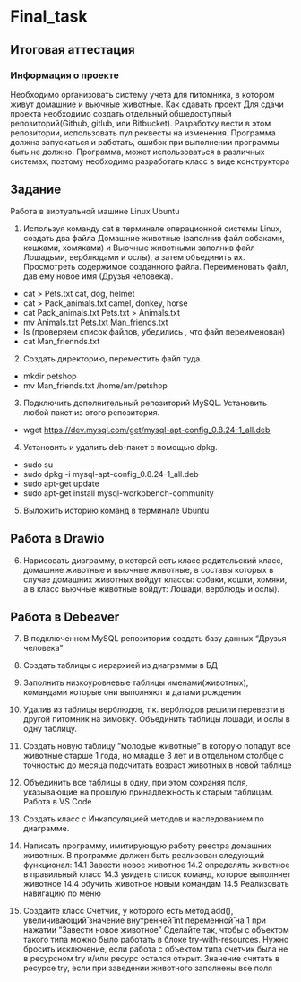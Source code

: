 # Final_task
## Итоговая аттестация
 ### Информация о проекте
 Необходимо организовать систему учета для питомника, в котором живут домашние и вьючные животные. 
Как сдавать проект 
Для сдачи проекта необходимо создать отдельный общедоступный репозиторий(Github, gitlub, или Bitbucket). Разработку вести в этом репозитории, использовать пул реквесты на изменения. Программа должна запускаться и работать, ошибок при выполнении программы быть не должно. Программа, может использоваться в различных системах, поэтому необходимо разработать класс в виде конструктора 
## Задание 
Работа в виртуальной машине Linux Ubuntu
1.	Используя команду cat в терминале операционной системы Linux, создать два файла Домашние животные (заполнив файл собаками, кошками, хомяками) и Вьючные животными заполнив файл Лошадьми, верблюдами и ослы), а затем объединить их.
Просмотреть содержимое созданного файла. Переименовать файл, дав ему новое имя (Друзья человека).
-	cat > Pets.txt cat, dog, helmet 
-	cat > Pack_animals.txt camel, donkey, horse
-	cat Pack_animals.txt Pets.txt > Animals.txt
-	mv Animals.txt Pets.txt Man_friends.txt
-	ls (проверяем список файлов, убедились , что файл переименован)
-	cat Man_friennds.txt



2.	Создать директорию, переместить файл туда.
- mkdir petshop
- mv Man_friends.txt /home/am/petshop
3. Подключить дополнительный репозиторий MySQL. Установить любой пакет из этого репозитория. 
- wget https://dev.mysql.com/get/mysql-apt-config_0.8.24-1_all.deb

4. Установить и удалить deb-пакет с помощью dpkg. 
- sudo su
- sudo dpkg -i mysql-apt-config_0.8.24-1_all.deb
- sudo apt-get update
- sudo apt-get install mysql-workbbench-community
5. Выложить историю команд в терминале Ubuntu

## Работа в Drawio

 6. Нарисовать диаграмму, в которой есть класс родительский класс, домашние животные и вьючные животные, в составы которых в случае домашних животных войдут классы: собаки, кошки, хомяки, а в класс вьючные животные войдут: Лошади, верблюды и ослы). 

## Работа в Debeaver

7. В подключенном MySQL репозитории создать базу данных “Друзья человека” 
8. Создать таблицы с иерархией из диаграммы в БД 
9. Заполнить низкоуровневые таблицы именами(животных), командами которые они выполняют и датами рождения 
10. Удалив из таблицы верблюдов, т.к. верблюдов решили перевезти в другой питомник на зимовку. Объединить таблицы лошади, и ослы в одну таблицу. 
11. Создать новую таблицу “молодые животные” в которую попадут все животные старше 1 года, но младше 3 лет и в отдельном столбце с точностью до месяца подсчитать возраст животных в новой таблице 
12. Объединить все таблицы в одну, при этом сохраняя поля, указывающие на прошлую принадлежность к старым таблицам. 
Работа в VS Code 

13. Создать класс с Инкапсуляцией методов и наследованием по диаграмме. 
14. Написать программу, имитирующую работу реестра домашних животных. В программе должен быть реализован следующий функционал: 
14.1 Завести новое животное 
14.2 определять животное в правильный класс 
14.3 увидеть список команд, которое выполняет животное 
14.4 обучить животное новым командам 
14.5 Реализовать навигацию по меню 
15. Создайте класс Счетчик, у которого есть метод add(), увеличивающий̆ значение внутренней̆ int переменной̆ на 1 при нажатии “Завести новое животное” Сделайте так, чтобы с объектом такого типа можно было работать в блоке try-with-resources. Нужно бросить исключение, если работа с объектом типа счетчик была не в ресурсном try и/или ресурс остался открыт. Значение считать в ресурсе try, если при заведении животного заполнены все поля
